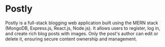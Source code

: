 # Postly
Postly is a full-stack blogging web application built using the MERN stack (MongoDB, Express.js, React.js, Node.js). It allows users to register, log in, and create rich blog posts with images. Only the post's author can edit or delete it, ensuring secure content ownership and management.
